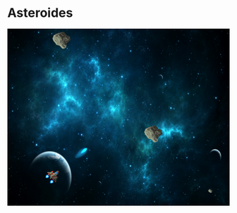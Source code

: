 # Asteroides

![alt text](https://github.com/matheusgm/Asteroides/blob/master/photo/photo_1.png?raw=true)
